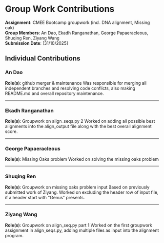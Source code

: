 # Group Work Contributions

**Assignment**: CMEE Bootcamp groupwork (incl. DNA alignment, Missing oak)  
**Group Members**: An Dao, Ekadh Ranganathan, George Papaeracleous, Shuqing Ren, Ziyang Wang  
**Submission Date**: [31/10/2025]  

## Individual Contributions

### An Dao
**Role(s)**: github merger & maintenance
Was responsible for merging all independent branches and resolving code conflicts, also making README.md and overall repository maintenance.

---

### Ekadh Ranganathan
**Role(s)**: Groupwork on align_seqs.py 2
Worked on adding all possible best alignments into the align_output file along with the best overall alignment score.

---

### George Papaeracleous
**Role(s)**: Missing Oaks problem
Worked on solving the missing oaks problem

---

### Shuqing Ren
**Role(s)**: Groupwork on missing oaks problem input
Based on previously submitted work of Ziyang. Worked on excluding the header row of input file, if a header start with "Genus" presents.

---

### Ziyang Wang
**Role(s)**: Groupwork on align_seq.py part 1
Worked on the first groupwork assignment in align_seqs.py, adding multiple files as input into the alignment program.

